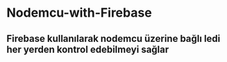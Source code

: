 # Nodemcu-with-Firebase
## Firebase kullanılarak nodemcu üzerine bağlı ledi her yerden kontrol edebilmeyi sağlar
